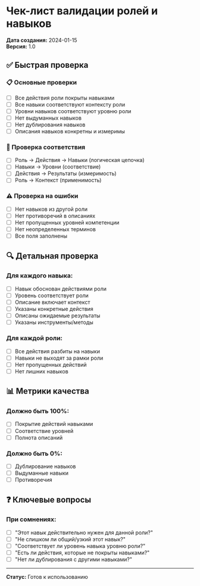 # Чек-лист валидации ролей и навыков

**Дата создания:** 2024-01-15  
**Версия:** 1.0  

## ✅ Быстрая проверка

### 📋 Основные проверки
- [ ] Все действия роли покрыты навыками
- [ ] Все навыки соответствуют контексту роли
- [ ] Уровни навыков соответствуют уровню роли
- [ ] Нет выдуманных навыков
- [ ] Нет дублирования навыков
- [ ] Описания навыков конкретны и измеримы

### 🎯 Проверка соответствия
- [ ] Роль → Действия → Навыки (логическая цепочка)
- [ ] Навыки → Уровни (соответствие)
- [ ] Действия → Результаты (измеримость)
- [ ] Роль → Контекст (применимость)

### ⚠️ Проверка на ошибки
- [ ] Нет навыков из другой роли
- [ ] Нет противоречий в описаниях
- [ ] Нет пропущенных уровней компетенции
- [ ] Нет неопределенных терминов
- [ ] Все поля заполнены

## 🔍 Детальная проверка

### Для каждого навыка:
- [ ] Навык обоснован действиями роли
- [ ] Уровень соответствует роли
- [ ] Описание включает контекст
- [ ] Указаны конкретные действия
- [ ] Описаны ожидаемые результаты
- [ ] Указаны инструменты/методы

### Для каждой роли:
- [ ] Все действия разбиты на навыки
- [ ] Навыки не выходят за рамки роли
- [ ] Нет пропущенных действий
- [ ] Нет лишних навыков

## 📊 Метрики качества

### Должно быть 100%:
- [ ] Покрытие действий навыками
- [ ] Соответствие уровней
- [ ] Полнота описаний

### Должно быть 0%:
- [ ] Дублирование навыков
- [ ] Выдуманные навыки
- [ ] Противоречия

## ❓ Ключевые вопросы

### При сомнениях:
- [ ] "Этот навык действительно нужен для данной роли?"
- [ ] "Не слишком ли общий/узкий этот навык?"
- [ ] "Соответствует ли уровень навыка уровню роли?"
- [ ] "Есть ли действия, которые не покрыты навыками?"
- [ ] "Нет ли дублирования с другими навыками?"

---

**Статус:** Готов к использованию 